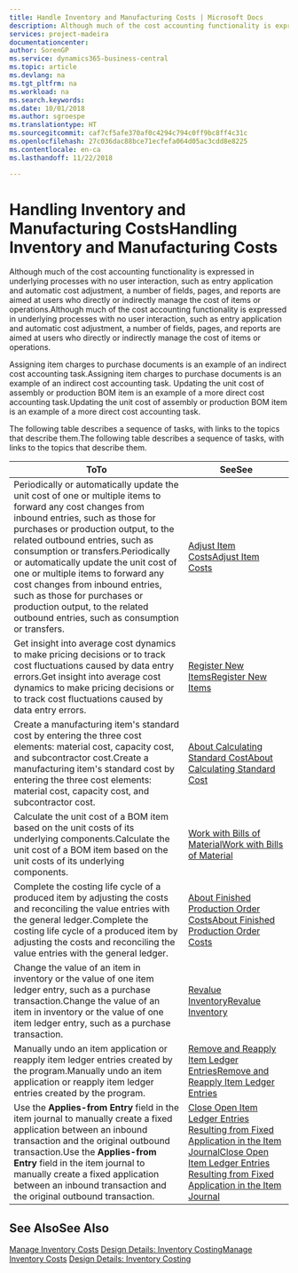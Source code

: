```yaml
---
title: Handle Inventory and Manufacturing Costs | Microsoft Docs
description: Although much of the cost accounting functionality is expressed in underlying processes with no user interaction, such as entry application and automatic cost adjustment, a number of fields, pages, and reports are aimed at users who directly or indirectly manage the cost of items or operations.
services: project-madeira
documentationcenter: 
author: SorenGP
ms.service: dynamics365-business-central
ms.topic: article
ms.devlang: na
ms.tgt_pltfrm: na
ms.workload: na
ms.search.keywords: 
ms.date: 10/01/2018
ms.author: sgroespe
ms.translationtype: HT
ms.sourcegitcommit: caf7cf5afe370af0c4294c794c0ff9bc8ff4c31c
ms.openlocfilehash: 27c036dac88bce71ecfefa064d05ac3cdd8e8225
ms.contentlocale: en-ca
ms.lasthandoff: 11/22/2018

---
```

# <a name="handling-inventory-and-manufacturing-costs"></a><span data-ttu-id="827cb-103">Handling Inventory and Manufacturing Costs</span><span class="sxs-lookup"><span data-stu-id="827cb-103">Handling Inventory and Manufacturing Costs</span></span>
<span data-ttu-id="827cb-104">Although much of the cost accounting functionality is expressed in underlying processes with no user interaction, such as entry application and automatic cost adjustment, a number of fields, pages, and reports are aimed at users who directly or indirectly manage the cost of items or operations.</span><span class="sxs-lookup"><span data-stu-id="827cb-104">Although much of the cost accounting functionality is expressed in underlying processes with no user interaction, such as entry application and automatic cost adjustment, a number of fields, pages, and reports are aimed at users who directly or indirectly manage the cost of items or operations.</span></span>  

 <span data-ttu-id="827cb-105">Assigning item charges to purchase documents is an example of an indirect cost accounting task.</span><span class="sxs-lookup"><span data-stu-id="827cb-105">Assigning item charges to purchase documents is an example of an indirect cost accounting task.</span></span> <span data-ttu-id="827cb-106">Updating the unit cost of assembly or production BOM item is an example of a more direct cost accounting task.</span><span class="sxs-lookup"><span data-stu-id="827cb-106">Updating the unit cost of assembly or production BOM item is an example of a more direct cost accounting task.</span></span>  

 <span data-ttu-id="827cb-107">The following table describes a sequence of tasks, with links to the topics that describe them.</span><span class="sxs-lookup"><span data-stu-id="827cb-107">The following table describes a sequence of tasks, with links to the topics that describe them.</span></span>   

|<span data-ttu-id="827cb-108">**To**</span><span class="sxs-lookup"><span data-stu-id="827cb-108">**To**</span></span>|<span data-ttu-id="827cb-109">**See**</span><span class="sxs-lookup"><span data-stu-id="827cb-109">**See**</span></span>|  
|------------|-------------|  
|<span data-ttu-id="827cb-110">Periodically or automatically update the unit cost of one or multiple items to forward any cost changes from inbound entries, such as those for purchases or production output, to the related outbound entries, such as consumption or transfers.</span><span class="sxs-lookup"><span data-stu-id="827cb-110">Periodically or automatically update the unit cost of one or multiple items to forward any cost changes from inbound entries, such as those for purchases or production output, to the related outbound entries, such as consumption or transfers.</span></span>|[<span data-ttu-id="827cb-111">Adjust Item Costs</span><span class="sxs-lookup"><span data-stu-id="827cb-111">Adjust Item Costs</span></span>](inventory-how-adjust-item-costs.md)|  
|<span data-ttu-id="827cb-112">Get insight into average cost dynamics to make pricing decisions or to track cost fluctuations caused by data entry errors.</span><span class="sxs-lookup"><span data-stu-id="827cb-112">Get insight into average cost dynamics to make pricing decisions or to track cost fluctuations caused by data entry errors.</span></span>|[<span data-ttu-id="827cb-113">Register New Items</span><span class="sxs-lookup"><span data-stu-id="827cb-113">Register New Items</span></span>](inventory-how-register-new-items.md)|  
|<span data-ttu-id="827cb-114">Create a manufacturing item's standard cost by entering the three cost elements: material cost, capacity cost, and subcontractor cost.</span><span class="sxs-lookup"><span data-stu-id="827cb-114">Create a manufacturing item's standard cost by entering the three cost elements: material cost, capacity cost, and subcontractor cost.</span></span>|[<span data-ttu-id="827cb-115">About Calculating Standard Cost</span><span class="sxs-lookup"><span data-stu-id="827cb-115">About Calculating Standard Cost</span></span>](finance-about-calculating-standard-cost.md)|  
|<span data-ttu-id="827cb-116">Calculate the unit cost of a BOM item based on the unit costs of its underlying components.</span><span class="sxs-lookup"><span data-stu-id="827cb-116">Calculate the unit cost of a BOM item based on the unit costs of its underlying components.</span></span>|[<span data-ttu-id="827cb-117">Work with Bills of Material</span><span class="sxs-lookup"><span data-stu-id="827cb-117">Work with Bills of Material</span></span>](inventory-how-work-BOMs.md)|  
|<span data-ttu-id="827cb-118">Complete the costing life cycle of a produced item by adjusting the costs and reconciling the value entries with the general ledger.</span><span class="sxs-lookup"><span data-stu-id="827cb-118">Complete the costing life cycle of a produced item by adjusting the costs and reconciling the value entries with the general ledger.</span></span>|[<span data-ttu-id="827cb-119">About Finished Production Order Costs</span><span class="sxs-lookup"><span data-stu-id="827cb-119">About Finished Production Order Costs</span></span>](finance-about-finished-production-order-costs.md)|  
|<span data-ttu-id="827cb-120">Change the value of an item in inventory or the value of one item ledger entry, such as a purchase transaction.</span><span class="sxs-lookup"><span data-stu-id="827cb-120">Change the value of an item in inventory or the value of one item ledger entry, such as a purchase transaction.</span></span>|[<span data-ttu-id="827cb-121">Revalue Inventory</span><span class="sxs-lookup"><span data-stu-id="827cb-121">Revalue Inventory</span></span>](inventory-how-revalue-inventory.md)|
|<span data-ttu-id="827cb-122">Manually undo an item application or reapply item ledger entries created by the program.</span><span class="sxs-lookup"><span data-stu-id="827cb-122">Manually undo an item application or reapply item ledger entries created by the program.</span></span>|[<span data-ttu-id="827cb-123">Remove and Reapply Item Ledger Entries</span><span class="sxs-lookup"><span data-stu-id="827cb-123">Remove and Reapply Item Ledger Entries</span></span>](finance-how-to-remove-and-reapply-item-entries.md)|  
|<span data-ttu-id="827cb-124">Use the **Applies-from Entry** field in the item journal to manually create a fixed application between an inbound transaction and the original outbound transaction.</span><span class="sxs-lookup"><span data-stu-id="827cb-124">Use the **Applies-from Entry** field in the item journal to manually create a fixed application between an inbound transaction and the original outbound transaction.</span></span>|[<span data-ttu-id="827cb-125">Close Open Item Ledger Entries Resulting from Fixed Application in the Item Journal</span><span class="sxs-lookup"><span data-stu-id="827cb-125">Close Open Item Ledger Entries Resulting from Fixed Application in the Item Journal</span></span>](finance-how-to-close-open-item-ledger-entries-resulting-from-fixed-application-in-the-item-journal.md)|  

## <a name="see-also"></a><span data-ttu-id="827cb-126">See Also</span><span class="sxs-lookup"><span data-stu-id="827cb-126">See Also</span></span>  
<span data-ttu-id="827cb-127">[Manage Inventory Costs](finance-manage-inventory-costs.md)
[Design Details: Inventory Costing](design-details-inventory-costing.md)</span><span class="sxs-lookup"><span data-stu-id="827cb-127">[Manage Inventory Costs](finance-manage-inventory-costs.md)
[Design Details: Inventory Costing](design-details-inventory-costing.md)</span></span>

